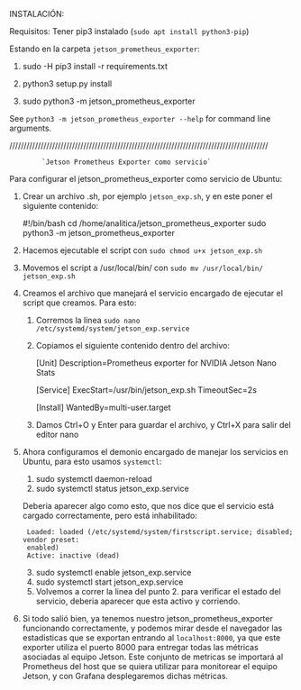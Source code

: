 INSTALACIÓN:

Requisitos: Tener pip3 instalado (`sudo apt install python3-pip`)

Estando en la carpeta `jetson_prometheus_exporter`:

1. sudo -H pip3 install -r requirements.txt

2. python3 setup.py install 

3. sudo python3 -m jetson_prometheus_exporter

See `python3 -m jetson_prometheus_exporter --help` for command line arguments.

///////////////////////////////////////////////////////////////////////////////////////////

			`Jetson Prometheus Exporter como servicio`

Para configurar el jetson_prometheus_exporter como servicio de Ubuntu:

1. Crear un archivo .sh, por ejemplo `jetson_exp.sh`, y en este poner el siguiente contenido:

	#!/bin/bash
	cd /home/analitica/jetson_prometheus_exporter
	sudo python3 -m jetson_prometheus_exporter

2. Hacemos ejecutable el script con `sudo chmod u+x jetson_exp.sh`

3. Movemos el script a /usr/local/bin/ con `sudo mv /usr/local/bin/ jetson_exp.sh`

4. Creamos el archivo que manejará el servicio encargado de ejecutar el script que creamos.
Para esto:

	1. Corremos la linea `sudo nano /etc/systemd/system/jetson_exp.service`
	2. Copiamos el siguiente contenido dentro del archivo:

		[Unit]
		Description=Prometheus exporter for NVIDIA Jetson Nano Stats

		[Service]
		ExecStart=/usr/bin/jetson_exp.sh
		TimeoutSec=2s

		[Install]
		WantedBy=multi-user.target
	3. Damos Ctrl+O y Enter para guardar el archivo, y Ctrl+X para salir del editor nano

5. Ahora configuramos el demonio encargado de manejar los servicios en Ubuntu, para esto usamos `systemctl`:

	1. sudo systemctl daemon-reload
	2. sudo systemctl status jetson_exp.service
	
	Deberia aparecer algo como esto, que nos dice que el servicio está cargado correctamente, pero
	está inhabilitado:

		Loaded: loaded (/etc/systemd/system/firstscript.service; disabled; vendor preset:
		enabled)
		Active: inactive (dead)

	3. sudo systemctl enable jetson_exp.service
	4. sudo systemctl start jetson_exp.service
	5. Volvemos a correr la linea del punto 2. para verificar el estado del servicio, 
	deberia aparecer que esta activo y corriendo.

6. Si todo salió bien, ya tenemos nuestro jetson_prometheus_exporter funcionando correctamente, y podemos mirar desde el navegador las estadisticas que se exportan entrando al `localhost:8000`, ya que este exporter utiliza el puerto 8000 para entregar todas las métricas asociadas al equipo Jetson. Este conjunto de metricas se importará al Prometheus del host que se quiera utilizar para monitorear el equipo Jetson, y con Grafana desplegaremos dichas métricas.



